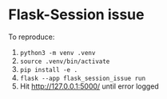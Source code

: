 # Flask-Session issue

To reproduce:

1. `python3 -m venv .venv`
1. `source .venv/bin/activate`
1. `pip install -e .`
1. `flask --app flask_session_issue run`
1. Hit http://127.0.0.1:5000/ until error logged
